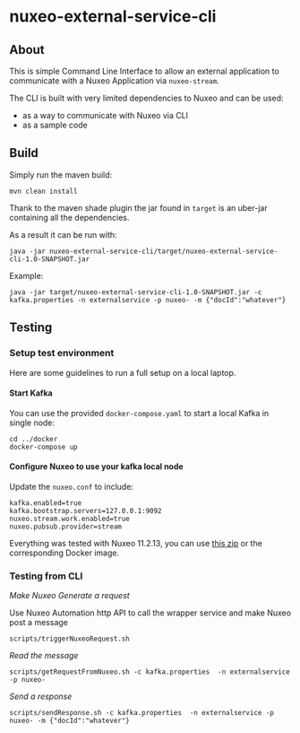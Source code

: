 
# nuxeo-external-service-cli

## About

This is simple Command Line Interface to allow an external application to communicate with a Nuxeo Application via `nuxeo-stream`.

The CLI is built with very limited dependencies to Nuxeo and can be used:

 - as a way to communicate with Nuxeo via CLI
 - as a sample code

## Build


Simply run the maven build:

    mvn clean install

Thank to the maven shade plugin the jar found in `target` is an uber-jar containing all the dependencies.

As a result it can be run with:

    java -jar nuxeo-external-service-cli/target/nuxeo-external-service-cli-1.0-SNAPSHOT.jar 

Example:

    java -jar target/nuxeo-external-service-cli-1.0-SNAPSHOT.jar -c kafka.properties -n externalservice -p nuxeo- -m {"docId":"whatever"}


## Testing

### Setup test environment

Here are some guidelines to run a full setup on a local laptop.

#### Start Kafka

You can use the provided `docker-compose.yaml` to start a local Kafka in single node:

    cd ../docker
    docker-compose up

#### Configure Nuxeo to use your kafka local node     


Update the `nuxeo.conf` to include:

    kafka.enabled=true
    kafka.bootstrap.servers=127.0.0.1:9092
    nuxeo.stream.work.enabled=true
    nuxeo.pubsub.provider=stream

Everything was tested with Nuxeo 11.2.13, you can use [this zip](https://packages.nuxeo.com/#browse/search=keyword%3Dnuxeo-server-tomcat%2011.2.13:d6e4a50aba3c8a19ffc769323dbb2995) or the corresponding Docker image.

### Testing from CLI

*Make Nuxeo Generate a request*

Use Nuxeo Automation http API to call the wrapper service and make Nuxeo post a message
 
    scripts/triggerNuxeoRequest.sh

*Read the message*

    scripts/getRequestFromNuxeo.sh -c kafka.properties  -n externalservice -p nuxeo- 

*Send a response*

    scripts/sendResponse.sh -c kafka.properties  -n externalservice -p nuxeo- -m {"docId":"whatever"}


